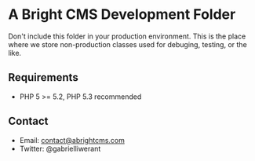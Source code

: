 # A Bright CMS Development Folder

Don't include this folder in your production environment. This is the place 
where we store non-production classes used for debuging, testing, or the like.

## Requirements

* PHP 5 >= 5.2, PHP 5.3 recommended

## Contact

* Email: contact@abrightcms.com
* Twitter: @gabrielliwerant